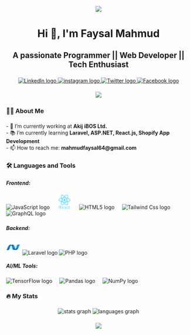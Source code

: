 <div align="center">
  <img height="150" src="https://tenor.com/PklS.gif" />
</div>

<h1 align="center">Hi 👋, I'm Faysal Mahmud</h1>
<h2 align="center">
  A passionate Programmer || Web Developer || Tech Enthusiast
</h2>

###

<div align="center">
  <a href="https://linkedin.com/in/faysalmahmud74" target="_blank">
    <img
      src="https://img.shields.io/static/v1?message=LinkedIn&logo=linkedin&label=&color=0077B5&logoColor=white&labelColor=&style=for-the-badge"
      height="25"
      alt="LinkedIn logo"
    />
  </a>
  <a href="https://www.instagram.com/faysal_m74/" target="_blank">
    <img
      src="https://img.shields.io/static/v1?message=Instagram&logo=instagram&label=&color=E4405F&logoColor=white&labelColor=&style=for-the-badge"
      height="25"
      alt="instagram logo"
    />
  </a>
  <a href="https://twitter.com/faysal_m74" target="_blank">
    <img
      src="https://img.shields.io/static/v1?message=Twitter&logo=twitter&label=&color=1DA1F2&logoColor=white&labelColor=&style=for-the-badge"
      height="25"
      alt="Twitter logo"
    />
  </a>
  <a href="https://fb.com/faysalmahmud74" target="_blank">
    <img
      src="https://img.shields.io/static/v1?message=Facebook&logo=facebook&label=&color=1877F2&logoColor=white&labelColor=&style=for-the-badge"
      height="25"
      alt="Facebook logo"
    />
  </a>
</div>

###

<div align="center">
  <img
    src="https://visitor-badge.laobi.icu/badge?page_id=faysalmahmud74.faysalmahmud74"
  />
</div>

###

<h3 align="left">👩‍💻 About Me</h3>

###

<p align="left">
  - 🔭 I’m currently working at
  <b>Akij iBOS Ltd.</b><br />
  - 📚 I’m currently learning
  <b>Laravel, ASP.NET, React.js, Shopify App Development</b><br />
  - 📫 How to reach me: <b>mahmudfaysal64@gmail.com</b>
</p>

###

<h3 align="left">🛠 Languages and Tools</h3>

###

<h5 align="left">Frontend:</h5>

###

<div align="left">
  <img
    src="https://cdn.jsdelivr.net/gh/devicons/devicon/icons/javascript/javascript-original.svg"
    height="40"
    alt="JavaScript logo"
  />
  <img width="12" />
  <img
    src="https://raw.githubusercontent.com/devicons/devicon/master/icons/react/react-original-wordmark.svg"
    height="40"
    alt="React logo"
  />
  <img width="12" />
  <img
    src="https://cdn.jsdelivr.net/gh/devicons/devicon/icons/html5/html5-original.svg"
    height="40"
    alt="HTML5 logo"
  />
  <img width="12" />
  <img
    src="https://www.svgrepo.com/show/374118/tailwind.svg"
    height="40"
    alt="Tailwind Css logo"
  />
  <img width="12" />
  <img
    src="https://cdn.jsdelivr.net/gh/devicons/devicon/icons/graphql/graphql-plain.svg"
    height="40"
    alt="GraphQL logo"
  />
</div>

###

<h5 align="left">Backend:</h5>

<div align="left">
  <img
    src="https://raw.githubusercontent.com/devicons/devicon/master/icons/dot-net/dot-net-original.svg"
    height="40"
    alt="ASP.NET logo"
  />
  <img
    src="https://cdn.worldvectorlogo.com/logos/laravel-2.svg"
    height="40"
    alt="Laravel logo"
  />
  <img
    src="https://cdn.jsdelivr.net/gh/devicons/devicon/icons/php/php-original.svg"
    height="40"
    alt="PHP logo"
  />
  <img width="12" />
  <img width="12" />
</div>

<h5 align="left">AI/ML Tools:</h5>

###

<div align="left">
  <img
    src="https://cdn.jsdelivr.net/gh/devicons/devicon/icons/tensorflow/tensorflow-original.svg"
    height="40"
    alt="TensorFlow logo"
  />
  <img width="12" />
  <img
    src="https://cdn.jsdelivr.net/gh/devicons/devicon/icons/pandas/pandas-original.svg"
    height="40"
    alt="Pandas logo"
  />
  <img width="12" />
  <img
    src="https://cdn.jsdelivr.net/gh/devicons/devicon/icons/numpy/numpy-original.svg"
    height="40"
    alt="NumPy logo"
  />
  <img width="12" />
</div>

###

<h3 align="left">🔥 My Stats</h3>

###

<div align="center">
  <img
    src="https://github-readme-stats.vercel.app/api?username=faysalmahmud74&hide_title=false&hide_rank=false&show_icons=true&include_all_commits=true&count_private=true&disable_animations=false&theme=dracula&locale=en&hide_border=false"
    height="150"
    alt="stats graph"
  />
  <img
    src="https://github-readme-stats.vercel.app/api/top-langs?username=faysalmahmud74&locale=en&hide_title=false&layout=compact&card_width=320&langs_count=5&theme=dracula&hide_border=false"
    height="150"
    alt="languages graph"
  />

  ###
  ![](https://github-readme-streak-stats.herokuapp.com/?user=faysalmahmud74&theme=neon&hide_border=false)
</div>
